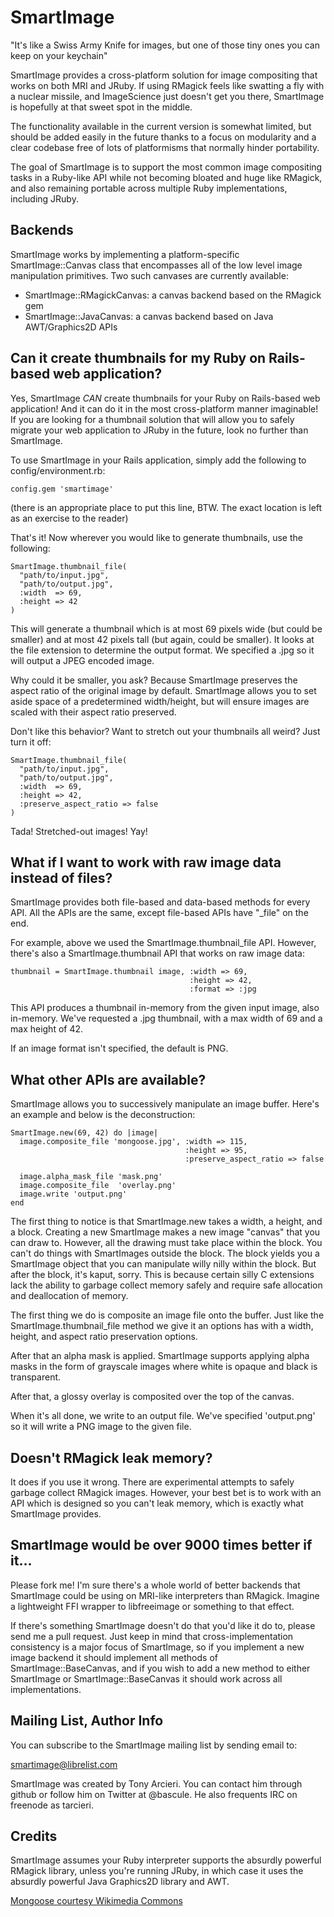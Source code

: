 SmartImage
==========

"It's like a Swiss Army Knife for images, but one of those tiny ones you can 
 keep on your keychain"

SmartImage provides a cross-platform solution for image compositing that works
on both MRI and JRuby. If using RMagick feels like swatting a fly with a 
nuclear missile, and ImageScience just doesn't get you there, SmartImage is 
hopefully at that sweet spot in the middle.

The functionality available in the current version is somewhat limited, but
should be added easily in the future thanks to a focus on modularity and a
clear codebase free of lots of platformisms that normally hinder portability.

The goal of SmartImage is to support the most common image compositing tasks
in a Ruby-like API while not becoming bloated and huge like RMagick, and also
remaining portable across multiple Ruby implementations, including JRuby.

Backends
--------

SmartImage works by implementing a platform-specific SmartImage::Canvas class
that encompasses all of the low level image manipulation primitives.  Two such
canvases are currently available:

* SmartImage::RMagickCanvas: a canvas backend based on the RMagick gem
* SmartImage::JavaCanvas: a canvas backend based on Java AWT/Graphics2D APIs

Can it create thumbnails for my Ruby on Rails-based web application?
--------------------------------------------------------------------

Yes, SmartImage *CAN* create thumbnails for your Ruby on Rails-based web
application!  And it can do it in the most cross-platform manner imaginable!
If you are looking for a thumbnail solution that will allow you to safely 
migrate your web application to JRuby in the future, look no further than 
SmartImage.

To use SmartImage in your Rails application, simply add the following to
config/environment.rb:

    config.gem 'smartimage'

(there is an appropriate place to put this line, BTW.  The exact location
is left as an exercise to the reader)

That's it!  Now wherever you would like to generate thumbnails, use the
following:

    SmartImage.thumbnail_file(
      "path/to/input.jpg", 
      "path/to/output.jpg", 
      :width  => 69,
      :height => 42
    )

This will generate a thumbnail which is at most 69 pixels wide (but could be
smaller) and at most 42 pixels tall (but again, could be smaller).  It looks
at the file extension to determine the output format.  We specified a .jpg
so it will output a JPEG encoded image.

Why could it be smaller, you ask?  Because SmartImage preserves the aspect
ratio of the original image by default.  SmartImage allows you to set aside
space of a predetermined width/height, but will ensure images are scaled
with their aspect ratio preserved.

Don't like this behavior?  Want to stretch out your thumbnails all weird?
Just turn it off:

    SmartImage.thumbnail_file(
      "path/to/input.jpg", 
      "path/to/output.jpg", 
      :width  => 69,
      :height => 42,
      :preserve_aspect_ratio => false
    )
  
Tada!  Stretched-out images!  Yay!

What if I want to work with raw image data instead of files?
------------------------------------------------------------

SmartImage provides both file-based and data-based methods for every API.  All
the APIs are the same, except file-based APIs have "_file" on the end.

For example, above we used the SmartImage.thumbnail_file API.  However, there's
also a SmartImage.thumbnail API that works on raw image data:

    thumbnail = SmartImage.thumbnail image, :width => 69, 
                                            :height => 42, 
                                            :format => :jpg
                                          
This API produces a thumbnail in-memory from the given input image, also 
in-memory.  We've requested a .jpg thumbnail, with a max width of 69 and
a max height of 42.

If an image format isn't specified, the default is PNG.

What other APIs are available?
------------------------------

SmartImage allows you to successively manipulate an image buffer.  Here's an
example and below is the deconstruction:

    SmartImage.new(69, 42) do |image|
      image.composite_file 'mongoose.jpg', :width => 115,
                                           :height => 95,
                                           :preserve_aspect_ratio => false
 
      image.alpha_mask_file 'mask.png'
      image.composite_file  'overlay.png'
      image.write 'output.png'
    end
  
The first thing to notice is that SmartImage.new takes a width, a height, and
a block.  Creating a new SmartImage makes a new image "canvas" that you can
draw to.  However, all the drawing must take place within the block.  You
can't do things with SmartImages outside the block.  The block yields you
a SmartImage object that you can manipulate willy nilly within the block.
But after the block, it's kaput, sorry.  This is because certain silly C 
extensions lack the ability to garbage collect memory safely and require safe
allocation and deallocation of memory.

The first thing we do is composite an image file onto the buffer.  Just like
the SmartImage.thumbnail_file method we give it an options has with a width,
height, and aspect ratio preservation options.

After that an alpha mask is applied.  SmartImage supports applying alpha masks
in the form of grayscale images where white is opaque and black is transparent.

After that, a glossy overlay is composited over the top of the canvas.

When it's all done, we write to an output file.  We've specified 'output.png'
so it will write a PNG image to the given file.

Doesn't RMagick leak memory?
----------------------------

It does if you use it wrong.  There are experimental attempts to safely garbage
collect RMagick images.  However, your best bet is to work with an API which is
designed so you can't leak memory, which is exactly what SmartImage provides.

SmartImage would be over 9000 times better if it...
---------------------------------------------------

Please fork me!  I'm sure there's a whole world of better backends that 
SmartImage could be using on MRI-like interpreters than RMagick.  Imagine a
lightweight FFI wrapper to libfreeimage or something to that effect.

If there's something SmartImage doesn't do that you'd like it do to, please
send me a pull request.  Just keep in mind that cross-implementation 
consistency is a major focus of SmartImage, so if you implement a new image
backend it should implement all methods of SmartImage::BaseCanvas, and if you
wish to add a new method to either SmartImage or SmartImage::BaseCanvas it 
should work across all implementations.

Mailing List, Author Info
-------------------------

You can subscribe to the SmartImage mailing list by sending email to:

  smartimage@librelist.com
  
SmartImage was created by Tony Arcieri.  You can contact him through
github or follow him on Twitter at @bascule.  He also frequents
IRC on freenode as tarcieri.

Credits
-------

SmartImage assumes your Ruby interpreter supports the absurdly powerful RMagick
library, unless you're running JRuby, in which case it uses the absurdly 
powerful Java Graphics2D library and AWT.

[Mongoose courtesy Wikimedia Commons](http://en.wikipedia.org/wiki/File:Mongoose.jpg)